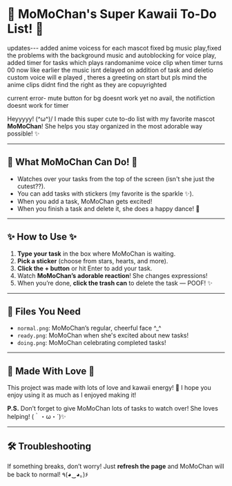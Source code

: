 # 🌸 MoMoChan's Super Kawaii To-Do List! 🌸
updates--- added anime voicess for each mascot fixed bg music play,fixed the problems with the background music and autoblocking for voice play, added timer for tasks which plays randomanime voice clip when timer turns 00
now like earlier the music isnt delayed on addition of task and deletio custom voice will e played , theres a greeting on start but pls mind the anime clips didnt find the right as they are copuyrighted

current error- mute button for bg doesnt work yet no avail,
               the notifiction doesnt work for timer

Heyyyyy! \(^ω^)/ I made this super cute to-do list with my favorite mascot **MoMoChan**! She helps you stay organized in the most adorable way possible! ✨

---

## 🐾 What MoMoChan Can Do! 🐾

- Watches over your tasks from the top of the screen (isn't she just the cutest??).
- You can add tasks with stickers (my favorite is the sparkle ✨).
- When you add a task, MoMoChan gets excited!
- When you finish a task and delete it, she does a happy dance! 🎉

---

## ✨ How to Use ✨

1. **Type your task** in the box where MoMoChan is waiting.
2. **Pick a sticker** (choose from stars, hearts, and more).
3. **Click the + button** or hit Enter to add your task.
4. Watch **MoMoChan’s adorable reaction**! She changes expressions!
5. When you’re done, **click the trash can** to delete the task — POOF! ✨

---

## 📂 Files You Need

- `normal.png`: MoMoChan’s regular, cheerful face ^_^
- `ready.png`: MoMoChan when she's excited about new tasks!
- `doing.png`: MoMoChan celebrating completed tasks!

---

## 🌟 Made With Love 🌟

This project was made with lots of love and kawaii energy! 💖 I hope you enjoy using it as much as I enjoyed making it!

**P.S.** Don’t forget to give MoMoChan lots of tasks to watch over! She loves helping! (｀・ω・´)✨

---

## 🛠️ Troubleshooting

If something breaks, don’t worry! Just **refresh the page** and MoMoChan will be back to normal! ٩(◕‿◕｡)۶
